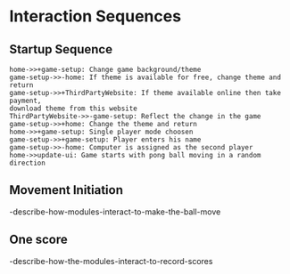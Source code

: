 # Interaction Sequences

## Startup Sequence

    home->>+game-setup: Change game background/theme
    game-setup->>-home: If theme is available for free, change theme and return
    game-setup->>+ThirdPartyWebsite: If theme available online then take payment,
    download theme from this website
    ThirdPartyWebsite->>-game-setup: Reflect the change in the game
    game-setup->>+home: Change the theme and return
    home->>+game-setup: Single player mode choosen
    game-setup->>+game-setup: Player enters his name
    game-setup->>-home: Computer is assigned as the second player
    home->>update-ui: Game starts with pong ball moving in a random direction

## Movement Initiation

-describe-how-modules-interact-to-make-the-ball-move

## One score

-describe-how-the-modules-interact-to-record-scores
